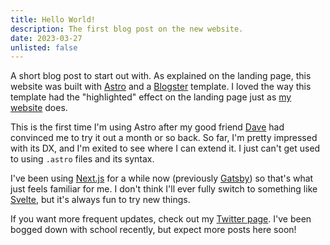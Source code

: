 ```yaml
---
title: Hello World!
description: The first blog post on the new website.
date: 2023-03-27
unlisted: false
---
```


A short blog post to start out with. As explained on the landing page, this website was built with [Astro](https://astro.build) and a [Blogster](https://github.com/flexdinesh/blogster) template. I loved the way this template had the "highlighted" effect on the landing page just as [my website](http://hunterparcells.com/) does.

This is the first time I'm using Astro after my good friend [Dave](https://paperdave.net) had convinced me to try it out a month or so back. So far, I'm pretty impressed with its DX, and I'm exited to see where I can extend it. I just can't get used to using `.astro` files and its syntax.

I've been using [Next.js](https://nextjs.org) for a while now (previously [Gatsby](https://www.gatsbyjs.com)) so that's what just feels familiar for me. I don't think I'll ever fully switch to something like [Svelte](https://svelte.dev), but it's always fun to try new things.

If you want more frequent updates, check out my [Twitter page](https://twitter.com/hunterparcells). I've been bogged down with school recently, but expect more posts here soon!

